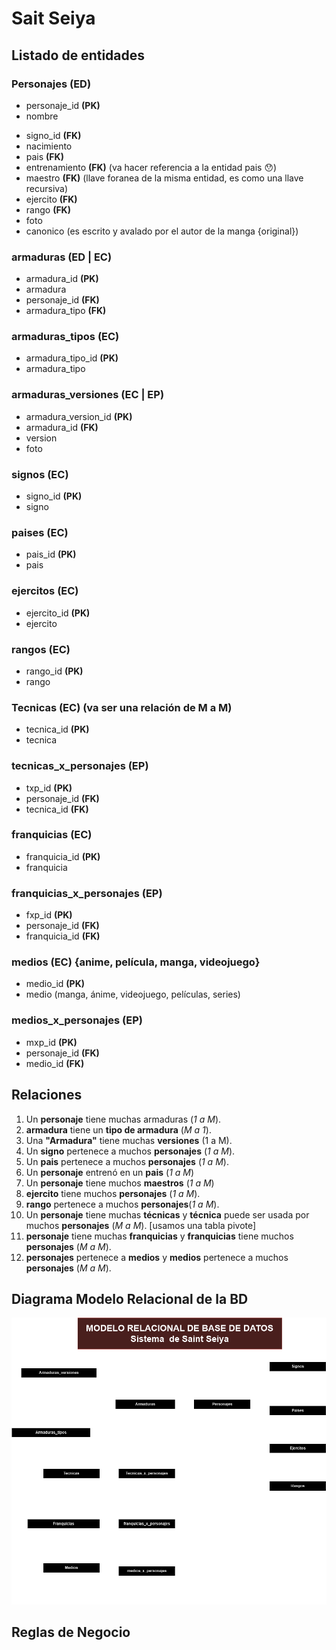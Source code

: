 

# Sait Seiya

## Listado de entidades

### Personajes **(ED)**

- personaje_id **(PK)**
- nombre
<!-- - armadura **(FK)** -->
- signo_id **(FK)**
- nacimiento
- pais **(FK)**
- entrenamiento **(FK)** (va hacer referencia a la entidad pais 😯)
- maestro **(FK)** (llave foranea de la misma entidad, es como una llave recursiva)
- ejercito **(FK)**
- rango **(FK)**
- foto
- canonico (es escrito y avalado por el autor de la manga {original})

### armaduras **(ED | EC)**

- armadura_id **(PK)**
- armadura
- personaje_id **(FK)**
- armadura_tipo **(FK)**

### armaduras_tipos **(EC)**

- armadura_tipo_id **(PK)**
- armadura_tipo


### armaduras_versiones **(EC | EP)**

- armadura_version_id **(PK)**
- armadura_id **(FK)**
- version
- foto


### signos **(EC)**

- signo_id **(PK)** 
- signo

### paises **(EC)**

- pais_id **(PK)** 
- pais

### ejercitos **(EC)**

- ejercito_id **(PK)** 
- ejercito

### rangos **(EC)**

- rango_id **(PK)** 
- rango

### Tecnicas **(EC)** (va ser una relación de M a M)

- tecnica_id **(PK)** 
- tecnica

### tecnicas_x_personajes **(EP)**

- txp_id **(PK)**
- personaje_id **(FK)**
- tecnica_id **(FK)**

### franquicias **(EC)**

- franquicia_id **(PK)**
- franquicia

### franquicias_x_personajes **(EP)**

- fxp_id **(PK)**
- personaje_id **(FK)**
- franquicia_id **(FK)**

### medios **(EC)** {anime, película, manga, videojuego}

- medio_id **(PK)**
- medio (manga, ánime, videojuego, películas, series)

### medios_x_personajes **(EP)**

- mxp_id **(PK)**
- personaje_id **(FK)**
- medio_id **(FK)**

## Relaciones

1. Un **personaje** tiene muchas armaduras (_1 a M_). 
1. **armadura** tiene un **tipo de armadura** (_M a 1_).
1. Una **"Armadura"** tiene muchas **versiones** (1 a M).
1. Un **signo** pertenece a muchos **personajes** (_1 a M_).
1. Un **pais** pertenece a muchos **personajes** (_1 a M_).
1. Un **personaje** entrenó en un **pais** (_1 a M_)
1. Un **personaje** tiene muchos **maestros** (_1 a M_)
1. **ejercito** tiene muchos **personajes** (_1 a M_).
1. **rango** pertenece a muchos **personajes**(_1 a M_).
1. Un **personaje** tiene muchas **técnicas** y **técnica** puede ser usada por muchos **personajes** (_M a M_). [usamos una tabla pivote]
1. **personaje** tiene muchas **franquicias** y **franquicias** tiene muchos **personajes** (_M a M_).
1. **personajes** pertenece a **medios** y **medios** pertenece a muchos **personajes** (_M a M_).

## Diagrama Modelo Relacional de la BD

![modelo-relacional](saintSeiya-modelo-relacional.drawio.png)

## Reglas de Negocio










